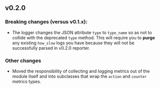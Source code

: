 ## v0.2.0

### Breaking changes (versus v0.1.x):

* The logger changes the JSON attribute `type` to `type_name` so as not to
  collide with the deprecated `type` method. This will require you to **purge**
  any existing `how_slow` logs you have because they will not be successfully
  parsed in v0.2.0 reporter.

### Other changes

* Moved the responsibility of collecting and logging metrics out of the module
  itself and into subclasses that wrap the `action` and `counter` metrics types.
  
